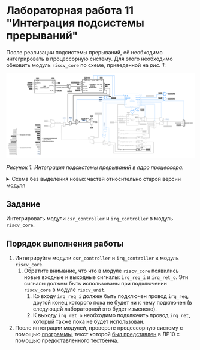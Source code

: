 # Лабораторная работа 11 "Интеграция подсистемы прерываний"

После реализации подсистемы прерываний, её необходимо интегрировать в процессорную систему. Для этого необходимо обновить модуль `riscv_core` по схеме, приведенной на _рис. 1_:

![../../.pic/Labs/lab_10_irq/fig_03.drawio.svg](../../.pic/Labs/lab_10_irq/fig_03.drawio.svg)

_Рисунок 1. Интеграция подсистемы прерываний в ядро процессора._

<details>
<summary>Схема без выделения новых частей относительно старой версии модуля</summary>

![../../.pic/Labs/lab_11_irq_integration/fig_01.drawio.svg](../../.pic/Labs/lab_11_irq_integration/fig_01.drawio.svg)
_Рисунок 1. Схема без выделения новых частей относительно старой версии модуля._

</details>

## Задание

Интегрировать модули `csr_controller` и `irq_controller` в модуль `riscv_core`.

## Порядок выполнения работы

1. Интегрируйте модули `csr_controller` и `irq_controller` в модуль `riscv_core`.
   1. Обратите внимание, что что в модуле `riscv_core` появились новые входные и выходные сигналы: `irq_req_i` и `irq_ret_o`. Эти сигналы должны быть использованы при подключении `riscv_core` в модуле `riscv_unit`.
      1. Ко входу `irq_req_i` должен быть подключен провод `irq_req`, другой конец которого пока не будет ни к чему подключен (в следующей лабораторной это будет изменено).
      2. К выходу `irq_ret_o` необходимо подключить провод `irq_ret`, который также пока не будет использован.
2. После интеграции модулей, проверьте процессорную систему с помощью [программы](irq_program.mem), текст которой [был представлен](../10.%20Interrupt%20subsystem#пример-обработки-перехвата) в ЛР10 с помощью предоставленного [тестбенча](tb_irq_unit.sv).
